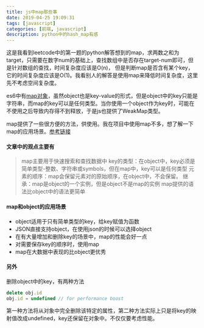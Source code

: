 ```yaml
---
title: js中map那些事
date: 2019-04-25 19:09:31
tags: [javascript]
categories: [前端, javascript]
description: python中的hash_map有感
---
```


这是我看到leetcode中的第一题的python解答想到的map，求两数之和为target，只需要在数字num的基础上，查找数组中是否存在target-num即可，但是针对数组的查找，时间复杂度应该是O(n)， 但是判断map是否含有某个key，它的时间复杂度应该是O(1)。我看别人的解答是使用map来降低时间复杂度，这里先不考虑空间复杂度。

es6中有[map对象](https://developer.mozilla.org/zh-CN/docs/Web/JavaScript/Reference/Global_Objects/Map)，虽然object也是key-value的形式，但是object中的key只能是字符串，而map的key可以是任何类型。当你使用一个object作为key时，可能在不使用之后导致内存得不到释放，于是js也提供了WeakMap类型。

map提供了一些很方便的方法，供使用。我在项目中使用map不多，想了解一下map的应用场景。[参考链接](https://medium.com/front-end-weekly/es6-map-vs-object-what-and-when-b80621932373)

#### 文章中的观点主要有
>map主要用于快速搜索和查找数据中
>key的类型：在object中，key必须是简单类型-整数、字符串或symbols，但在map中，key可以是任何类型
>元素的顺序：map会保留元素对的原始顺序，在object中，不会保留。
>继承：map是object的一个实例，但是object不是map的实例
>map提供的语法比object中的语法更简单

#### map和object的应用场景
* object适用于只有简单类型的key，给key赋值为函数
* JSON直接支持object，在使用json的时候可以选择object
* 在有大量增加和删除key的场景中，map的性能会好一点
* 对需要保存key的顺序时，使用map
* map在大数据中表现的比object更优秀


#### 另外
删除object中的key，有两种方法
```js
delete obj.id
obj.id = undefined // for performance boost
```
第一种方法将从对象中完全删除该特定的属性，第二种方法实际上只是将key的映射值改成undefined，key还保留在对象中。不仅仅要考虑性能。

